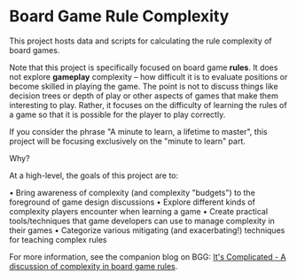 # Board Game Rule Complexity

This project hosts data and scripts for calculating the rule complexity of board games.

Note that this project is specifically focused on board game **rules**. It does not explore **gameplay** complexity – how difficult it is to evaluate positions or become skilled in playing the game. The point is not to discuss things like decision trees or depth of play or other aspects of games that make them interesting to play. Rather, it focuses on the difficulty of learning the rules of a game so that it is possible for the player to play correctly.

If you consider the phrase "A minute to learn, a lifetime to master", this project will be focusing exclusively on the "minute to learn" part.

Why?

At a high-level, the goals of this project are to:

• Bring awareness of complexity (and complexity "budgets") to the foreground of game design discussions
• Explore different kinds of complexity players encounter when learning a game
• Create practical tools/techniques that game developers can use to manage complexity in their games
• Categorize various mitigating (and exacerbating!) techniques for teaching complex rules

For more information, see the companion blog on BGG: [It's Complicated - A discussion of complexity in board game rules](https://boardgamegeek.com/blog/12853).
